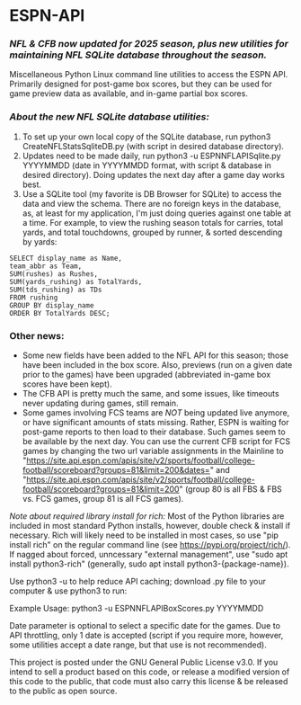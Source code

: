 # ESPN-API
### *NFL & CFB now updated for 2025 season, plus new utilities for maintaining NFL SQLite database throughout the season.*

Miscellaneous Python Linux command line utilities to access the ESPN API. Primarily designed for post-game box scores, but they can be used for game preview data as available, and in-game partial box scores.

### *About the new NFL SQLite database utilities:*

1. To set up your own local copy of the SQLite database, run python3 CreateNFLStatsSqliteDB.py (with script in desired database directory).
2. Updates need to be made daily, run python3 -u ESPNNFLAPISqlite.py YYYYMMDD (date in YYYYMMDD format, with script & database in desired directory). Doing updates the next day after a game day works best.
3. Use a SQLite tool (my favorite is DB Browser for SQLite) to access the data and view the schema. There are no foreign keys in the database, as, at least for my application, I'm just doing queries against one table at a time. For example, to view the rushing season totals for carries, total yards, and total touchdowns, grouped by runner, & sorted descending by yards:

```
SELECT display_name as Name, 
team_abbr as Team, 
SUM(rushes) as Rushes, 
SUM(yards_rushing) as TotalYards, 
SUM(tds_rushing) as TDs
FROM rushing
GROUP BY display_name
ORDER BY TotalYards DESC;
```

### Other news:
* Some new fields have been added to the NFL API for this season; those have been included in the box score. Also, previews (run on a given date prior to the games) have been upgraded (abbreviated in-game box scores have been kept).
* The CFB API is pretty much the same, and some issues, like timeouts never updating during games, still remain.
* Some games involving FCS teams are *NOT* being updated live anymore, or have significant amounts of stats missing. Rather, ESPN is waiting for post-game reports to then load to their database. Such games seem to be available by the next day. You can use the current CFB script for FCS games by changing the two url variable assignments in the Mainline to "https://site.api.espn.com/apis/site/v2/sports/football/college-football/scoreboard?groups=81&limit=200&dates=" and "https://site.api.espn.com/apis/site/v2/sports/football/college-football/scoreboard?groups=81&limit=200" (group 80 is all FBS & FBS vs. FCS games, group 81 is all FCS games).

*Note about required library install for rich:* Most of the Python libraries are included in most standard Python installs, however, double check & install if necessary. Rich will likely need to be installed in most cases, so use "pip install rich" on the regular command line (see https://pypi.org/project/rich/). If nagged about forced, unncessary "external management", use "sudo apt install python3-rich" (generally, sudo apt install python3-{package-name}).

Use python3 -u to help reduce API caching; download .py file to your computer & use python3 to run:

Example Usage: python3 -u ESPNNFLAPIBoxScores.py YYYYMMDD

Date parameter is optional to select a specific date for the games. Due to API throttling, only 1 date is accepted (script if you require more, however, some utilities accept a date range, but that use is not recommended).

This project is posted under the GNU General Public License v3.0. If you intend to sell a product based on this code, or release a modified version of this code to the public, that code must also carry this license & be released to the public as open source.
